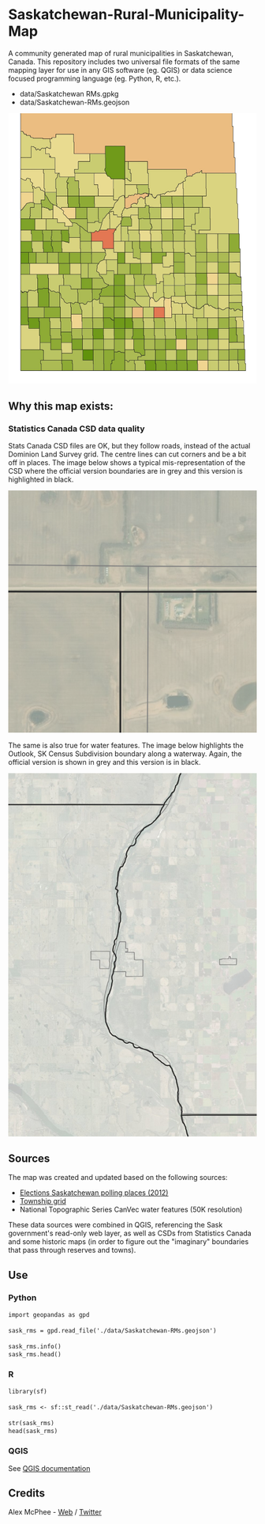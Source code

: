 # Saskatchewan-Rural-Municipality-Map

A community generated map of rural municipalities in Saskatchewan, Canada. This repository includes two universal file formats of the same mapping layer for use in any GIS software (eg. QGIS) or data science focused programming language (eg. Python, R, etc.).

- data/Saskatchewan RMs.gpkg
- data/Saskatchewan-RMs.geojson

![township.jpg](images/township.jpg)


## Why this map exists:

### Statistics Canada CSD data quality

Stats Canada CSD files are OK, but they follow roads, instead of the actual Dominion Land Survey grid. The centre lines can cut corners and be a bit off in places. The image below shows a typical mis-representation of the CSD where the official version boundaries are in grey and this version is highlighted in black.

![roadline.png](images/roadline.png)

The same is also true for water features. The image below highlights the Outlook, SK Census Subdivision boundary along a waterway. Again, the official version is shown in grey and this version is in black.

![waterway.jpg](images/waterway.jpg)

## Sources

The map was created and updated based on the following sources:

- [Elections Saskatchewan polling places (2012)](https://www.elections.sk.ca/candidates-political-parties/maps/)
- [Township grid](https://hub.arcgis.com/datasets/e7e309c9bae94618807e7733133053d5_8)
- National Topographic Series CanVec water features (50K resolution)

These data sources were combined in QGIS, referencing the Sask government's read-only web layer, as well as CSDs from Statistics Canada and some historic maps (in order to figure out the "imaginary" boundaries that pass through reserves and towns).

## Use

### Python

```{python}
import geopandas as gpd

sask_rms = gpd.read_file('./data/Saskatchewan-RMs.geojson')

sask_rms.info()
sask_rms.head()
```

### R

```{r}
library(sf)

sask_rms <- sf::st_read('./data/Saskatchewan-RMs.geojson')

str(sask_rms)
head(sask_rms)
```

### QGIS

See [QGIS documentation](https://docs.qgis.org/2.6/pt_PT/docs/training_manual/introduction/preparation.html)

## Credits

Alex McPhee - [Web](https://t.co/LYlRw2Kudr?amp=1) / [Twitter](https://twitter.com/ksituan)
